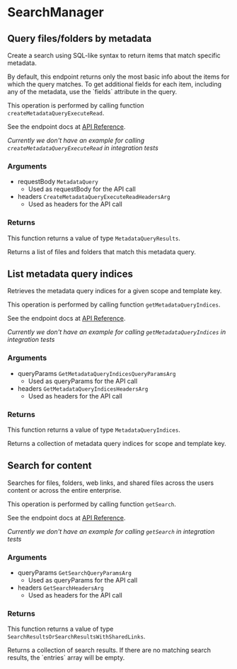 # SearchManager

## Query files/folders by metadata

Create a search using SQL-like syntax to return items that match specific
metadata.

By default, this endpoint returns only the most basic info about the items for
which the query matches. To get additional fields for each item, including any
of the metadata, use the &#x60;fields&#x60; attribute in the query.

This operation is performed by calling function `createMetadataQueryExecuteRead`.

See the endpoint docs at
[API Reference](https://developer.box.com/reference/post-metadata-queries-execute-read/).

*Currently we don't have an example for calling `createMetadataQueryExecuteRead` in integration tests*

### Arguments

- requestBody `MetadataQuery`
  - Used as requestBody for the API call
- headers `CreateMetadataQueryExecuteReadHeadersArg`
  - Used as headers for the API call


### Returns

This function returns a value of type `MetadataQueryResults`.

Returns a list of files and folders that match this metadata query.


## List metadata query indices

Retrieves the metadata query indices for a given scope and template key.

This operation is performed by calling function `getMetadataQueryIndices`.

See the endpoint docs at
[API Reference](https://developer.box.com/reference/get-metadata-query-indices/).

*Currently we don't have an example for calling `getMetadataQueryIndices` in integration tests*

### Arguments

- queryParams `GetMetadataQueryIndicesQueryParamsArg`
  - Used as queryParams for the API call
- headers `GetMetadataQueryIndicesHeadersArg`
  - Used as headers for the API call


### Returns

This function returns a value of type `MetadataQueryIndices`.

Returns a collection of metadata query indices for scope and template key.


## Search for content

Searches for files, folders, web links, and shared files across the
users content or across the entire enterprise.

This operation is performed by calling function `getSearch`.

See the endpoint docs at
[API Reference](https://developer.box.com/reference/get-search/).

*Currently we don't have an example for calling `getSearch` in integration tests*

### Arguments

- queryParams `GetSearchQueryParamsArg`
  - Used as queryParams for the API call
- headers `GetSearchHeadersArg`
  - Used as headers for the API call


### Returns

This function returns a value of type `SearchResultsOrSearchResultsWithSharedLinks`.

Returns a collection of search results. If there are no matching
search results, the &#x60;entries&#x60; array will be empty.


